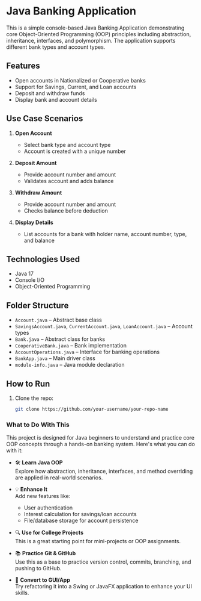 # Java Banking Application

This is a simple console-based Java Banking Application demonstrating core Object-Oriented Programming (OOP) principles including abstraction, inheritance, interfaces, and polymorphism. The application supports different bank types and account types.

## Features

- Open accounts in Nationalized or Cooperative banks  
- Support for Savings, Current, and Loan accounts  
- Deposit and withdraw funds  
- Display bank and account details

## Use Case Scenarios

1. **Open Account**  
   - Select bank type and account type  
   - Account is created with a unique number  

2. **Deposit Amount**  
   - Provide account number and amount  
   - Validates account and adds balance  

3. **Withdraw Amount**  
   - Provide account number and amount  
   - Checks balance before deduction  

4. **Display Details**  
   - List accounts for a bank with holder name, account number, type, and balance  

## Technologies Used

- Java 17  
- Console I/O  
- Object-Oriented Programming  

## Folder Structure

- `Account.java` – Abstract base class  
- `SavingsAccount.java`, `CurrentAccount.java`, `LoanAccount.java` – Account types  
- `Bank.java` – Abstract class for banks  
- `CooperativeBank.java` – Bank implementation  
- `AccountOperations.java` – Interface for banking operations  
- `BankApp.java` – Main driver class  
- `module-info.java` – Java module declaration  

## How to Run

1. Clone the repo:
   ```bash
   git clone https://github.com/your-username/your-repo-name

### What to Do With This

This project is designed for Java beginners to understand and practice core OOP concepts through a hands-on banking system. Here's what you can do with it:

- 🛠 **Learn Java OOP**  
  Explore how abstraction, inheritance, interfaces, and method overriding are applied in real-world scenarios.

- 💡 **Enhance It**  
  Add new features like:
  - User authentication
  - Interest calculation for savings/loan accounts
  - File/database storage for account persistence

- 🔍 **Use for College Projects**  
  This is a great starting point for mini-projects or OOP assignments.

- 📚 **Practice Git & GitHub**  
  Use this as a base to practice version control, commits, branching, and pushing to GitHub.

- 🚀 **Convert to GUI/App**  
  Try refactoring it into a Swing or JavaFX application to enhance your UI skills.
